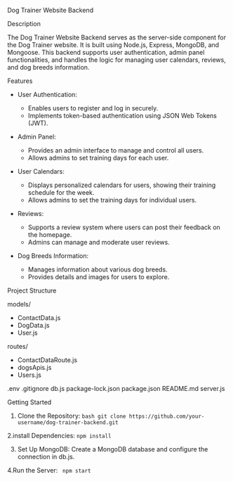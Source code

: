 Dog Trainer Website Backend

Description

The Dog Trainer Website Backend serves as the server-side component for the Dog Trainer website. It is built using Node.js, Express, MongoDB, and Mongoose. This backend supports user authentication, admin panel functionalities, and handles the logic for managing user calendars, reviews, and dog breeds information.

Features

- User Authentication:

  - Enables users to register and log in securely.
  - Implements token-based authentication using JSON Web Tokens (JWT).

- Admin Panel:

  - Provides an admin interface to manage and control all users.
  - Allows admins to set training days for each user.

- User Calendars:

  - Displays personalized calendars for users, showing their training schedule for the week.
  - Allows admins to set the training days for individual users.

- Reviews:

  - Supports a review system where users can post their feedback on the homepage.
  - Admins can manage and moderate user reviews.

- Dog Breeds Information:
  - Manages information about various dog breeds.
  - Provides details and images for users to explore.

Project Structure

models/

- ContactData.js
- DogData.js
- User.js

routes/

- ContactDataRoute.js
- dogsApis.js
- Users.js

.env
.gitignore
db.js
package-lock.json
package.json
README.md
server.js

Getting Started

1. Clone the Repository:
   `bash git clone https://github.com/your-username/dog-trainer-backend.git`

2.install Dependencies:
`npm install`

3. Set Up MongoDB:
   Create a MongoDB database and configure the connection in db.js.

4.Run the Server:
` npm start`
